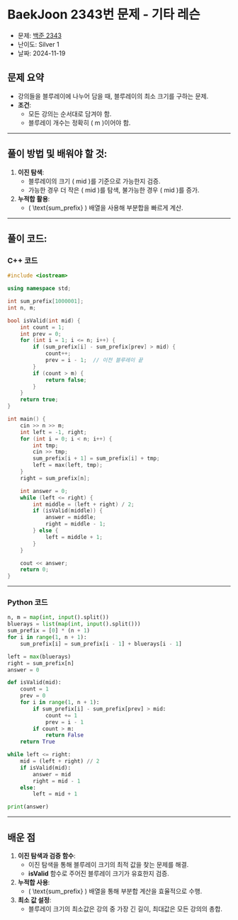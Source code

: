 # BaekJoon 2343번 문제 - 기타 레슨

* 문제: [백준 2343](https://www.acmicpc.net/problem/2343)  
* 난이도: Silver 1  
* 날짜: 2024-11-19

## 문제 요약

- 강의들을 블루레이에 나누어 담을 때, 블루레이의 최소 크기를 구하는 문제.
- **조건**: 
  - 모든 강의는 순서대로 담겨야 함.
  - 블루레이 개수는 정확히 \( m \)이어야 함.

---

## 풀이 방법 및 배워야 할 것:

1. **이진 탐색**:
   - 블루레이의 크기 \( mid \)를 기준으로 가능한지 검증.
   - 가능한 경우 더 작은 \( mid \)를 탐색, 불가능한 경우 \( mid \)를 증가.
2. **누적합 활용**:
   - \( \text{sum\_prefix} \) 배열을 사용해 부분합을 빠르게 계산.

---

## 풀이 코드:

### C++ 코드

```cpp
#include <iostream>

using namespace std;

int sum_prefix[1000001];
int n, m;

bool isValid(int mid) {
    int count = 1;
    int prev = 0;
    for (int i = 1; i <= n; i++) {
        if (sum_prefix[i] - sum_prefix[prev] > mid) {
            count++;
            prev = i - 1;  // 이전 블루레이 끝
        }
        if (count > m) {
            return false;
        }
    }
    return true;
}

int main() {
    cin >> n >> m;
    int left = -1, right;
    for (int i = 0; i < n; i++) {
        int tmp;
        cin >> tmp;
        sum_prefix[i + 1] = sum_prefix[i] + tmp;
        left = max(left, tmp);
    }
    right = sum_prefix[n];

    int answer = 0;
    while (left <= right) {
        int middle = (left + right) / 2;
        if (isValid(middle)) {
            answer = middle;
            right = middle - 1;
        } else {
            left = middle + 1;
        }
    }

    cout << answer;
    return 0;
}
```

---

### Python 코드

```python
n, m = map(int, input().split())
bluerays = list(map(int, input().split()))
sum_prefix = [0] * (n + 1)
for i in range(1, n + 1):
    sum_prefix[i] = sum_prefix[i - 1] + bluerays[i - 1]

left = max(bluerays)
right = sum_prefix[n]
answer = 0

def isValid(mid):
    count = 1
    prev = 0
    for i in range(1, n + 1):
        if sum_prefix[i] - sum_prefix[prev] > mid:
            count += 1
            prev = i - 1
        if count > m:
            return False
    return True

while left <= right:
    mid = (left + right) // 2
    if isValid(mid):
        answer = mid
        right = mid - 1
    else:
        left = mid + 1

print(answer)
```

---

## 배운 점

1. **이진 탐색과 검증 함수**:
   - 이진 탐색을 통해 블루레이 크기의 최적 값을 찾는 문제를 해결.
   - **isValid** 함수로 주어진 블루레이 크기가 유효한지 검증.
2. **누적합 사용**:
   - \( \text{sum\_prefix} \) 배열을 통해 부분합 계산을 효율적으로 수행.
3. **최소 값 설정**:
   - 블루레이 크기의 최소값은 강의 중 가장 긴 길이, 최대값은 모든 강의의 총합.

